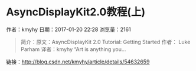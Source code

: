 # AsyncDisplayKit2.0教程(上)
作者：kmyhy
日期：2017-01-20 22:28
浏览量：2161
> 简介：原文：AsyncDisplayKit 2.0 Tutorial: Getting Started 
  作者： Luke Parham 
  译者：kmyhy
“Art is anything you...

 链接：http://blog.csdn.net/kmyhy/article/details/54632659
